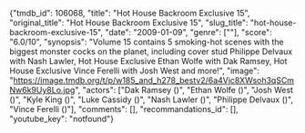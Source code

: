 {"tmdb_id": 106068, "title": "Hot House Backroom Exclusive 15", "original_title": "Hot House Backroom Exclusive 15", "slug_title": "hot-house-backroom-exclusive-15", "date": "2009-01-09", "genre": [""], "score": "6.0/10", "synopsis": "Volume 15 contains 5 smoking-hot scenes with the biggest monster cocks on the planet, including cover stud Philippe Delvaux with Nash Lawler, Hot House Exclusive Ethan Wolfe with Dak Ramsey, Hot House Exclusive Vince Ferelli with Josh West and more!", "image": "https://image.tmdb.org/t/p/w185_and_h278_bestv2/6a4Vjc8XWsoh3qSCmNw6k9Uy8Lo.jpg", "actors": ["Dak Ramsey ()", "Ethan Wolfe ()", "Josh West ()", "Kyle King ()", "Luke Cassidy ()", "Nash Lawler ()", "Philippe Delvaux ()", "Vince Ferelli ()"], "comments": [], "recommandations_id": [], "youtube_key": "notfound"}